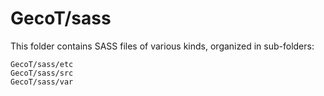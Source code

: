 # GecoT/sass

This folder contains SASS files of various kinds, organized in sub-folders:

    GecoT/sass/etc
    GecoT/sass/src
    GecoT/sass/var
